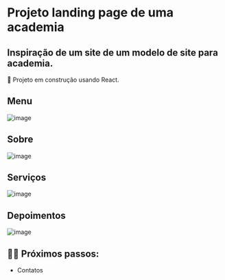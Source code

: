 # Projeto landing page de uma academia
## Inspiração de um site de um modelo de site para academia.

🚧 Projeto em construção usando React.

## Menu
![image](https://github.com/KarlaRoberta/projeto-academia/assets/96659292/d4ecef3a-d3fc-43af-ba40-2f3a8d0e80ec)

## Sobre
![image](https://github.com/KarlaRoberta/projeto-academia/assets/96659292/1afe9e54-cc83-4539-88f5-6f18e0c1b4c2)

## Serviços
![image](https://github.com/KarlaRoberta/projeto-academia/assets/96659292/e42086bb-1bab-4cef-8f45-ec2897f1acea)

## Depoimentos
![image](https://github.com/KarlaRoberta/projeto-academia/assets/96659292/41ecdef0-2d5f-4c18-8861-4de413b88c9a)


## 👩‍💻 Próximos passos:
- Contatos

